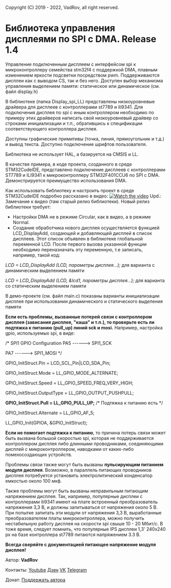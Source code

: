 Copyright (C) 2019 - 2022, VadRov, all right reserved.
 
# Библиотека управления дисплеями по SPI с DMA. Release 1.4
 
Управление подключенным дисплеем с интерфейсом spi к микроконтроллеру семейства stm32f4 с поддержкой DMA, плавным изменением яркости подсветки
посредством pwm. Поддерживаются дисплеи как с выводом CS, так и без него. Доступен выбор механизма управления выделением памяти: статическое или динамическое (см. файл display.h)
 
В библиотеке (папка Display_spi_LL) представлены низкоуровневые драйвера для дисплеев с контроллерами
st7789 и ili9341. Для подключения дисплея по spi c иным контроллером необходимо по примеру этих драйверов написать
свой низкоуровневый драйвер со строками инициализации и т.п., обратившись к спецификации соответствующего
контроллера дисплея.
 
Доступны графические примитивы (точка, линия, прямоугольник и т.д.) и вывод текста. Доступно подключение шрифтов пользователя.
 
Библиотека не использует HAL, а базируется на CMSIS и LL.
 
В качестве примера, в коде проекта, созданного в среде STM32CudeIDE, представлено подключение дисплеев с контроллерами 
ST7789 и ILI9341 к микроконтроллеру STM32F401CCU6 по SPI с DMA. Демонстрируется преимущество использования DMA.
 
Как использовать библиотеку и настроить проект в среде STM32CudeIDE подробно рассказано в видео:
[![Watch the video](https://img.youtube.com/vi/8tIJ16riJqo/maxresdefault.jpg)](https://youtu.be/8tIJ16riJqo)
Upd.: Замечание к видео (там старый релиз библиотеки). Новый релиз библиотеки требует:
- Настройки DMA не в режиме Circular, как в видео, а в режиме Normal.
- Создание обработчика нового дисплея осуществляется функцией LCD_DisplayAdd, создающей и добавляющей дисплей в список дисплеев. 
Этот список объявлен в библиотеке глобальной переменной LCD. После первого вызова указанной функции необходимо переназначать эту переменную, т.е
записать, например, такой код:
 
*LCD = LCD_DisplayAdd (LCD, параметры дисплея...);* для варианта с динамическим выделением памяти
 
*LCD = LCD_DisplayAdd (LCD, &lcd1, параметры дисплея...);* для варианта со статическим выделением памяти
 
В демо-проекте (см. файл main.c) показаны варианты инициализации дисплея при использовании динамического и статического выделения памяти

**Если есть проблемы, вызванные потерей связи с контроллером дисплея (зависания дисплея, "каша" и т.п.), то проверьте есть ли подтяжка к питанию (pull_up) линий sck и mosi.** Например, настройка gpio, используемых spi, в виде:

  /* SPI1 GPIO Configuration
  PA5   ------> SPI1_SCK
  
  PA7   ------> SPI1_MOSI */
  
  GPIO_InitStruct.Pin = LCD_SCL_Pin|LCD_SDA_Pin;
  
  GPIO_InitStruct.Mode = LL_GPIO_MODE_ALTERNATE;
  
  GPIO_InitStruct.Speed = LL_GPIO_SPEED_FREQ_VERY_HIGH;
  
  GPIO_InitStruct.OutputType = LL_GPIO_OUTPUT_PUSHPULL;
  
  **GPIO_InitStruct.Pull = LL_GPIO_PULL_UP;**   /* Подтяжка к питанию есть */
  
  GPIO_InitStruct.Alternate = LL_GPIO_AF_5;
  
  LL_GPIO_Init(GPIOA, &GPIO_InitStruct);
  
**Если не помогает подтяжка к питанию**, то причина потерь связи может быть вызвана большой скоростью spi, которая не поддерживается контроллером дисплея либо длинными проводниками, соединяющими дисплей с микроконтроллером, наводками от каких-либо помехосоздающих устройств. 

Проблемы связи также могут быть вызваны **пульсирующим питанием модуля дисплея**. Возможно, в параллель питающих проводников дисплея потребуется установить электролитический конденсатор емкостью около 100 мкф. 

Также проблемы могут быть вызваны неправильным питающим напряжением дисплея. Так, например, популярные дисплеи с контроллерами ili9341 имеют на плате встроенный преобразователь напряжения 3,3 В, и должны запитываться от напряжения около 5 В. При попытке запитать эти модули от напряжения 3,3 В, выработанные преобразователем платы микроконтроллера, можно получить нестабильную работу дисплея на скорости spi свыше 10 - 20 Мбит/с. В тоже время, следует помнить, что популярные IPS дисплеи 1,3' 240х240 px на базе контроллера st7789 питаются напряжением 3.3 В. 

**Всегда сверяйте с документацией питающее напряжение модуля дисплея!**

Автор: **VadRov**

Контакты: [Youtube](https://www.youtube.com/c/VadRov) [Дзен](https://zen.yandex.ru/vadrov) [VK](https://vk.com/vadrov) [Telegram](https://t.me/vadrov_channel)

Донат: [Поддержать автора](https://yoomoney.ru/to/4100117522443917)
